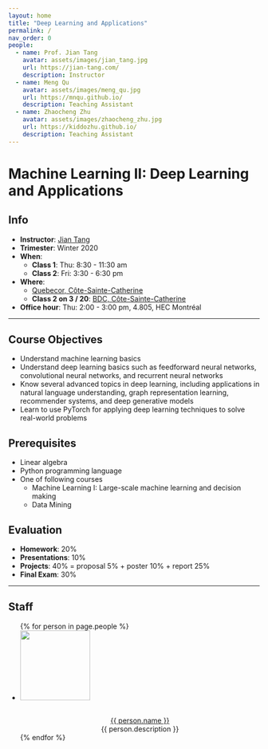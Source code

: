 ```yaml
---
layout: home
title: "Deep Learning and Applications"
permalink: /
nav_order: 0
people:
  - name: Prof. Jian Tang
    avatar: assets/images/jian_tang.jpg
    url: https://jian-tang.com/
    description: Instructor
  - name: Meng Qu
    avatar: assets/images/meng_qu.jpg
    url: https://mnqu.github.io/
    description: Teaching Assistant
  - name: Zhaocheng Zhu
    avatar: assets/images/zhaocheng_zhu.jpg
    url: https://kiddozhu.github.io/
    description: Teaching Assistant
---
```


Machine Learning II: Deep Learning and Applications
==================================================

Info
----

<!--
- **Instructeur**: [Jian Tang]
- **Trimestre**: Hiver 2020
- **Jours et heures**:
  - **Classe 1**: Jeu: 8:30 - 11:30
  - **Classe 2**: Ven: 15:30 - 18:30
- **Salle enseignant**:
  - [Quebecor, Côte-Sainte-Catherine][Quebecor]
  - **Classe 2 sur 3 / 20**: [BDC, Côte-Sainte-Catherine][BDC]

-----------
-->

- **Instructor**: [Jian Tang]
- **Trimester**: Winter 2020
- **When**:
  - **Class 1**: Thu: 8:30 - 11:30 am
  - **Class 2**: Fri: 3:30 - 6:30 pm
- **Where**:
  - [Quebecor, Côte-Sainte-Catherine][Quebecor]
  - **Class 2 on 3 / 20**: [BDC, Côte-Sainte-Catherine][BDC]
- **Office hour**: Thu: 2:00 - 3:00 pm, 4.805, HEC Montréal

[Jian Tang]: https://jian-tang.com
[Quebecor]: https://www.hec.ca/campus/edifices/cote_sainte_catherine/1er_etage/salles_cours/quebecor.html
[BDC]: https://www.hec.ca/campus/edifices/cote_sainte_catherine/1er_etage/salles_cours/bdc.html

-----------

Course Objectives
-----------------
- Understand machine learning basics 
- Understand deep learning basics such as feedforward neural networks, convolutional neural networks, and recurrent neural networks
- Know several advanced topics in deep learning, including applications in natural language understanding, graph representation learning, recommender systems, and deep generative models
- Learn to use PyTorch for applying deep learning techniques to solve real-world problems

Prerequisites
-------------
- Linear algebra
- Python programming language
- One of following courses
  - Machine Learning I: Large-scale machine learning and decision making
  - Data Mining

Evaluation
----------
- **Homework**: 20%
- **Presentations**: 10%
- **Projects**: 40% = proposal 5% + poster 10% + report 25%
- **Final Exam**: 30%

-----------

Staff
-----

<ul class="list-style-none">
  {% for person in page.people %}
  <li class="d-inline-block mr-10">
    <table>
      <img src="{{ person.avatar }}" class="p-1" height="140" width="140"/>
    </table>
    <div align="center">
      <a href="{{ person.url }}">{{ person.name }}</a><br>
      {{ person.description }}<br>
    </div>
  </li>
  {% endfor %}
</ul>
